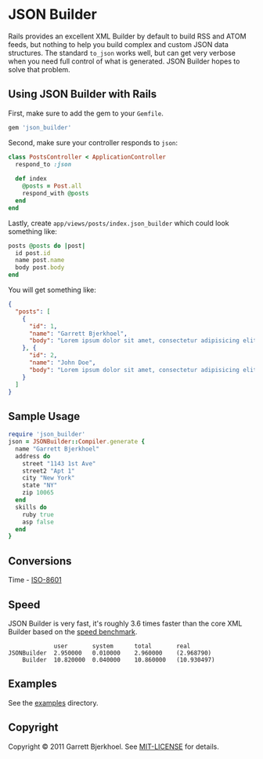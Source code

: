 # JSON Builder
Rails provides an excellent XML Builder by default to build RSS and ATOM feeds, but nothing to help you build complex and custom JSON data structures. The standard `to_json` works well, but can get very verbose when you need full control of what is generated. JSON Builder hopes to solve that problem.

## Using JSON Builder with Rails
First, make sure to add the gem to your `Gemfile`.

```ruby
gem 'json_builder'
```

Second, make sure your controller responds to `json`:

```ruby
class PostsController < ApplicationController
  respond_to :json
  
  def index
    @posts = Post.all
    respond_with @posts
  end
end
```

Lastly, create `app/views/posts/index.json_builder` which could look something like:
    
```ruby
posts @posts do |post|
  id post.id
  name post.name
  body post.body
end
```

You will get something like:

```json
{
  "posts": [
    {
      "id": 1,
      "name": "Garrett Bjerkhoel",
      "body": "Lorem ipsum dolor sit amet, consectetur adipisicing elit, sed do eiusmod."
    }, {
      "id": 2,
      "name": "John Doe",
      "body": "Lorem ipsum dolor sit amet, consectetur adipisicing elit, sed do eiusmod."
    }
  ]
}
```

## Sample Usage

```ruby
require 'json_builder'
json = JSONBuilder::Compiler.generate {
  name "Garrett Bjerkhoel"
  address do
    street "1143 1st Ave"
    street2 "Apt 1"
    city "New York"
    state "NY"
    zip 10065
  end
  skills do
    ruby true
    asp false
  end
}
```

## Conversions

Time - [ISO-8601](http://en.wikipedia.org/wiki/ISO_8601)

## Speed
JSON Builder is very fast, it's roughly 3.6 times faster than the core XML Builder based on the [speed benchmark](http://github.com/dewski/json_builder/blob/master/spec/benchmarks/builder.rb).


                 user       system      total       real
    JSONBuilder  2.950000   0.010000    2.960000    (2.968790)
        Builder  10.820000  0.040000    10.860000   (10.930497)

## Examples
See the [examples](http://github.com/dewski/json_builder/tree/master/examples) directory.

## Copyright
Copyright © 2011 Garrett Bjerkhoel. See [MIT-LICENSE](http://github.com/dewski/json_builder/blob/master/MIT-LICENSE) for details.